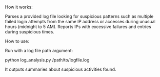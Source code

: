 How it works:

Parses a provided log file looking for suspicious patterns such as multiple failed login attempts from the same IP address or accesses during unusual hours (midnight to 5 AM). Reports IPs with excessive failures and entries during suspicious times.

How to use:

Run with a log file path argument:

python log_analysis.py /path/to/logfile.log

It outputs summaries about suspicious activities found.
